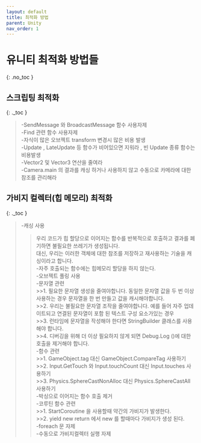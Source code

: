 ```yaml
---
layout: default
title: 최적화 방법
parent: Unity
nav_order: 1
---
```


# 유니티 최적화 방법들
{: .no_toc }

## 스크립팅 최적화
{: ._toc }
  >-SendMessage 와 BroadcastMessage 함수 사용자제  
  >-Find 관련 함수 사용자제  
  >-자식이 많은 오브젝트 transform 변경시 많은 비용 발생  
  >-Update , LateUpdate 등 함수가 비어있으면 지워라 , 빈 Update 종류 함수는 비용발생  
  >-Vector2 및 Vector3 연산을 줄여라  
  >-Camera.main 의 결과를 캐싱 하거나 사용하지 않고 수동으로 카메라에 대한 참조를 관리해라   

## 가비지 컬렉터(힙 메모리) 최적화
{: ._toc }
  >-캐싱 사용  
   >>우리 코드가 힙 할당으로 이어지는 함수를 반복적으로 호출하고 결과를 폐기하면 불필요한 쓰레기가 생성됩니다.  
   >>대신, 우리는 이러한 객체에 대한 참조를 저장하고 재사용하는 기술을 캐싱이라고 합니다.  
  >-자주 호출되는 함수에는 힙메모리 할당을 하지 않는다.  
  >-오브젝트 풀링 사용  
  >-문자열 관련  
    >>1. 필요한 문자열 생성을 줄여야합니다. 동일한 문자열 값을 두 번 이상 사용하는 경우 문자열을 한 번 만들고 값을 캐시해야합니다.  
    >>2. 우리는 불필요한 문자열 조작을 줄여야합니다. 예를 들어 자주 업데이트되고 연결된 문자열이 포함 된 텍스트 구성 요소가있는 경우  
    >>3. 런타임에 문자열을 작성해야 한다면 StringBuilder 클래스를 사용해야 합니다.  
    >>4. 디버깅을 위해 더 이상 필요하지 않게 되면 Debug.Log ()에 대한 호출을 제거해야 합니다.  
  >-함수 관련  
    >>1. GameObject.tag 대신 GameObject.CompareTag 사용하기  
    >>2. Input.GetTouch 와 Input.touchCount 대신 Input.touches 사용하기  
    >>3. Physics.SphereCastNonAlloc 대신 Physics.SphereCastAll 사용하기  
  >-박싱으로 이어지는 함수 호출 제거  
  >-코루틴 함수 관련  
    >>1. StartCoroutine 을 사용할때 약간의 가비지가 발생한다.  
    >>2. yield new return 에서 new 를 할때마다 가비지가 생성 된다.  
  >-foreach 문 자제  
  >-수동으로 가비지컬렉터 실행 자제  